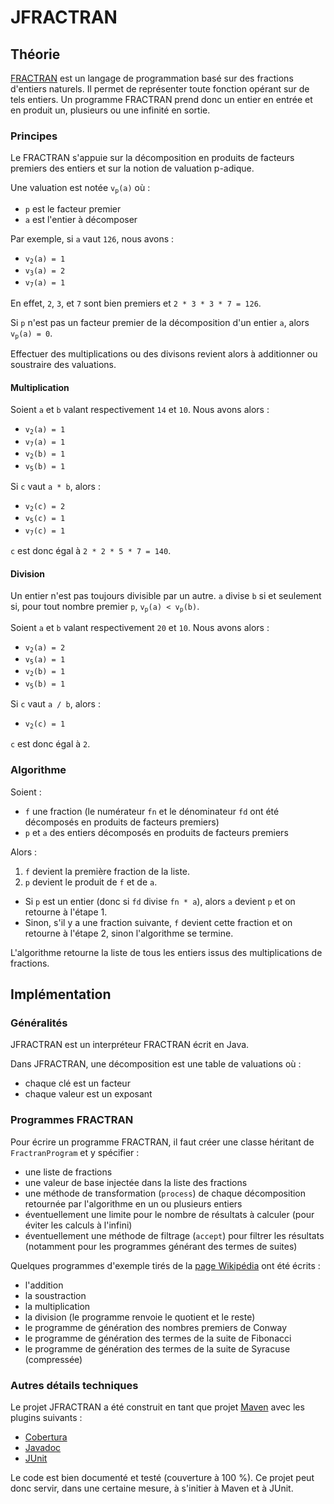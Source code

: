 # JFRACTRAN #
 
## Théorie ##

[FRACTRAN](http://fr.wikipedia.org/wiki/FRACTRAN) est un langage de programmation basé sur des fractions d'entiers naturels.
Il permet de représenter toute fonction opérant sur de tels entiers.
Un programme FRACTRAN prend donc un entier en entrée et en produit un, plusieurs ou une infinité en sortie.

### Principes ###

Le FRACTRAN s'appuie sur la décomposition en produits de facteurs premiers des entiers et sur la notion de valuation p-adique.

Une valuation est notée <code>v<sub>p</sub>(a)</code> où  :

* `p` est le facteur premier
* `a` est l'entier à décomposer

Par exemple, si `a` vaut `126`, nous avons :

* <code>v<sub>2</sub>(a) = 1</code>
* <code>v<sub>3</sub>(a) = 2</code>
* <code>v<sub>7</sub>(a) = 1</code>

En effet, `2`, `3`, et `7` sont bien premiers et `2 * 3 * 3 * 7 = 126`.

Si `p` n'est pas un facteur premier de la décomposition d'un entier `a`, alors <code>v<sub>p</sub>(a) = 0</code>.

Effectuer des multiplications ou des divisons revient alors à additionner ou soustraire des valuations.

#### Multiplication #####

Soient `a` et `b` valant respectivement `14` et `10`. Nous avons alors :

* <code>v<sub>2</sub>(a) = 1</code>
* <code>v<sub>7</sub>(a) = 1</code>
* <code>v<sub>2</sub>(b) = 1</code>
* <code>v<sub>5</sub>(b) = 1</code>

Si `c` vaut `a * b`, alors :

* <code>v<sub>2</sub>(c) = 2</code>
* <code>v<sub>5</sub>(c) = 1</code>
* <code>v<sub>7</sub>(c) = 1</code>

`c` est donc égal à `2 * 2 * 5 * 7 = 140`.

#### Division ####

Un entier n'est pas toujours divisible par un autre.
`a` divise `b` si et seulement si, pour tout nombre premier `p`, <code>v<sub>p</sub>(a) < v<sub>p</sub>(b)</code>.

Soient `a` et `b` valant respectivement `20` et `10`. Nous avons alors :

* <code>v<sub>2</sub>(a) = 2</code>
* <code>v<sub>5</sub>(a) = 1</code>
* <code>v<sub>2</sub>(b) = 1</code>
* <code>v<sub>5</sub>(b) = 1</code>

Si `c` vaut `a / b`, alors :

* <code>v<sub>2</sub>(c) = 1</code>

`c` est donc égal à `2`.

### Algorithme ###

Soient :

* `f` une fraction (le numérateur `fn` et le dénominateur `fd` ont été décomposés en produits de facteurs premiers)
* `p` et `a` des entiers décomposés en produits de facteurs premiers

Alors :

 1. `f` devient la première fraction de la liste.
 2. `p` devient le produit de `f` et de `a`.
  * Si `p` est un entier (donc si `fd` divise `fn * a`), alors `a` devient `p` et on retourne à l'étape 1.
  * Sinon, s'il y a une fraction suivante, `f` devient cette fraction et on retourne à l'étape 2, sinon l'algorithme se termine.

L'algorithme retourne la liste de tous les entiers issus des multiplications de fractions.

## Implémentation ##

### Généralités ###

JFRACTRAN est un interpréteur FRACTRAN écrit en Java.

Dans JFRACTRAN, une décomposition est une table de valuations où :

* chaque clé est un facteur
* chaque valeur est un exposant

### Programmes FRACTRAN ###

Pour écrire un programme FRACTRAN, il faut créer une classe héritant de `FractranProgram` et y spécifier :

* une liste de fractions
* une valeur de base injectée dans la liste des fractions
* une méthode de transformation (`process`) de chaque décomposition retournée par l'algorithme en un ou plusieurs entiers
* éventuellement une limite pour le nombre de résultats à calculer (pour éviter les calculs à l'infini)
* éventuellement une méthode de filtrage (`accept`) pour filtrer les résultats (notamment pour les programmes générant des termes de suites)

Quelques programmes d'exemple tirés de la [page Wikipédia](http://fr.wikipedia.org/wiki/FRACTRAN) ont été écrits :

* l'addition
* la soustraction
* la multiplication
* la division (le programme renvoie le quotient et le reste)
* le programme de génération des nombres premiers de Conway
* le programme de génération des termes de la suite de Fibonacci
* le programme de génération des termes de la suite de Syracuse (compressée)

### Autres détails techniques ###

Le projet JFRACTRAN a été construit en tant que projet [Maven](http://maven.apache.org/) avec les plugins suivants :

* [Cobertura](http://mojo.codehaus.org/cobertura-maven-plugin/)
* [Javadoc](http://maven.apache.org/plugins/maven-javadoc-plugin/)
* [JUnit](http://maven.apache.org/surefire/maven-surefire-plugin/examples/junit.html)

Le code est bien documenté et testé (couverture à 100 %). Ce projet peut donc servir, dans une certaine mesure, à s'initier à Maven et à JUnit.
